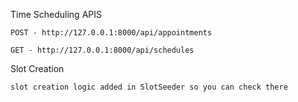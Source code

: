 Time Scheduling APIS

    POST - http://127.0.0.1:8000/api/appointments
    
    GET - http://127.0.0.1:8000/api/schedules

Slot Creation
    
    slot creation logic added in SlotSeeder so you can check there
